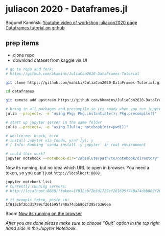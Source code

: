 # juliacon 2020 - Dataframes.jl
Bogumił Kamiński
[Youtube video of workshop](https://www.youtube.com/watch?v=X7AJf0C4Czw&feature=youtu.be)
[juliacon2020 page](https://pretalx.com/juliacon2020/talk/8SFYHK/)
[Dataframes tutorial on github](https://github.com/bkamins/JuliaCon2020-DataFrames-Tutorial)


## prep items
* clone repo
* download dataset from kaggle via UI

```bash
# go to repo and fork:
# https://github.com/bkamins/JuliaCon2020-DataFrames-Tutorial

git clone https://github.com/mahiki/JuliaCon2020-DataFrames-Tutorial.git dataframes

cd dataframes

git remote add upstream https://github.com/bkamins/JuliaCon2020-DataFrames-Tutorial

# bring in all packages and precompile so its ready when you run jupyter nb
julia --project=. -e "using Pkg; Pkg.instantiate(); Pkg.precompile()"

# start up jupyter server in the same folder
julia --project=. -e "using IJulia; notebook(dir=pwd())"

# we:lco:me: b:ack, b:ro
# install Jupyter via Conda, y/n? [y]: y
# [ Info: Running `conda install -y jupyter` in root environment

# could this work?
jupyter notebook --notebook-dir="/absolute/path/to/notebook/directory"
```

Now its running, but no idea which URL to open in browser.
You need a token, so you can't just `http://localhost:8888`
```bash
jupyter notebook list
# Currently running servers:
# http://localhost:8888/?token=1f812cbf2b3d1729cf261695f740a74dbb802f2857b366ea :: /Users/merlinr/repo/julia-repos/juliacon2020/dataframes

# it prompts token, paste in:
1f812cbf2b3d1729cf261695f740a74dbb802f2857b366ea
```

Boom [Now its running on the browser](http://localhost:8888/notebooks/indexing_part1_introduction.ipynb)

*After you are done please make sure to choose "Quit" option in the top right hand side in the Jupyter Notebook.*
